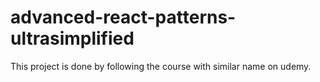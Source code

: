 # advanced-react-patterns-ultrasimplified
This project is done by following the course with similar name on udemy.
